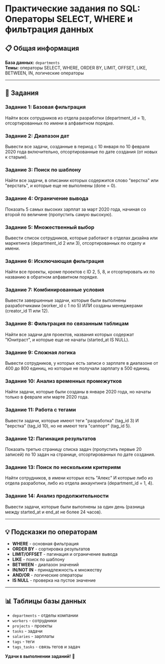 # Практические задания по SQL: Операторы SELECT, WHERE и фильтрация данных

## 📋 Общая информация
**База данных:** `departments`  
**Темы:** операторы SELECT, WHERE, ORDER BY, LIMIT, OFFSET, LIKE, BETWEEN, IN, логические операторы

---

## 🎯 Задания

### Задание 1: Базовая фильтрация
Найти всех сотрудников из отдела разработки (department_id = 1), отсортированных по имени в алфавитном порядке.

### Задание 2: Диапазон дат
Вывести все задачи, созданные в период с 10 января по 10 февраля 2020 года включительно, отсортированные по дате создания (от новых к старым).

### Задание 3: Поиск по шаблону
Найти все задачи, в описании которых содержится слово "верстка" или "верстать", и которые еще не выполнены (done = 0).

### Задание 4: Ограничение вывода
Показать 5 самых высоких зарплат за март 2020 года, начиная со второй по величине (пропустить самую высокую).

### Задание 5: Множественный выбор
Вывести список сотрудников, которые работают в отделах дизайна или маркетинга (department_id 2 или 3), отсортированных по отделу и имени.

### Задание 6: Исключающая фильтрация
Найти все проекты, кроме проектов с ID 2, 5, 8, и отсортировать их по названию в обратном алфавитном порядке.

### Задание 7: Комбинированные условия
Вывести завершенные задачи, которые были выполнены разработчиками (worker_id с 1 по 5) ИЛИ созданы менеджерами (creator_id 11 или 12).

### Задание 8: Фильтрация по связанным таблицам
Найти все задачи для проектов, названия которых содержат "Юнитраст", и которые еще не начаты (started_at IS NULL).

### Задание 9: Сложная логика
Вывести сотрудников, у которых есть записи о зарплате в диапазоне от 400 до 800 единиц, но которые не получали зарплату в 500 единиц.

### Задание 10: Анализ временных промежутков
Найти задачи, которые были созданы в январе 2020 года, но начаты только в феврале или марте 2020 года.

### Задание 11: Работа с тегами
Вывести задачи, которые имеют теги "разработка" (tag_id 3) И "верстка" (tag_id 10), но не имеют тега "саппорт" (tag_id 5).

### Задание 12: Пагинация результатов
Показать третью страницу списка задач (пропустить первые 20 записей) по 10 задач на странице, отсортированных по дате создания.

### Задание 13: Поиск по нескольким критериям
Найти сотрудников, в имени которых есть "Алекс" И которые либо из отдела разработки, либо из отдела аккаунтинга (department_id = 1, 4).

### Задание 14: Анализ продолжительности
Вывести задачи, которые были выполнены за один день (разница между started_at и end_at не более 24 часов).

---

## 💡 Подсказки по операторам

- **WHERE** - основная фильтрация
- **ORDER BY** - сортировка результатов  
- **LIMIT/OFFSET** - пагинация и ограничение вывода
- **LIKE** - поиск по шаблону
- **BETWEEN** - диапазон значений
- **IN/NOT IN** - принадлежность к множеству
- **AND/OR** - логические операторы
- **IS NULL** - проверка на пустое значение

---

## 📊 Таблицы базы данных
- `departments` - отделы компании
- `workers` - сотрудники  
- `projects` - проекты
- `tasks` - задачи
- `salaries` - зарплаты
- `tags` - теги
- `tags_tasks` - связь тегов и задач

**Удачи в выполнении заданий!** 🚀